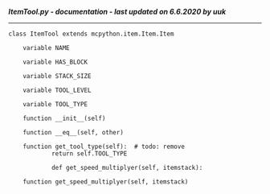 ***ItemTool.py - documentation - last updated on 6.6.2020 by uuk***
___

    class ItemTool extends mcpython.item.Item.Item

        variable NAME

        variable HAS_BLOCK

        variable STACK_SIZE

        variable TOOL_LEVEL

        variable TOOL_TYPE

        function __init__(self)

        function __eq__(self, other)

        function get_tool_type(self):  # todo: remove
                return self.TOOL_TYPE
                
                def get_speed_multiplyer(self, itemstack):

        function get_speed_multiplyer(self, itemstack)